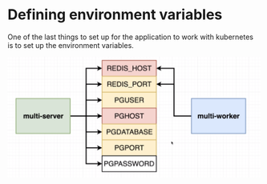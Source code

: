 # Defining environment variables

One of the last things to set up for the application to work with kubernetes is to set up the environment variables.

![](../../images/2019-03-17-20-17-54.png)